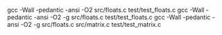 gcc -Wall -pedantic -ansi -O2 src/floats.c test/test_floats.c
gcc -Wall -pedantic -ansi -O2 -g src/floats.c test/test_floats.c
gcc -Wall -pedantic -ansi -O2 -g src/floats.c src/matrix.c test/test_matrix.c
